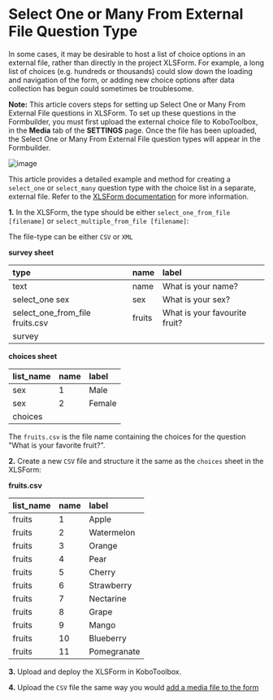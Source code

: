 # Select One or Many From External File Question Type

In some cases, it may be desirable to host a list of choice options in an
external file, rather than directly in the project XLSForm. For example, a long
list of choices (e.g. hundreds or thousands) could slow down the loading and
navigation of the form, or adding new choice options after data collection has
begun could sometimes be troublesome.

<p class="note"> <b>Note:</b> This article covers steps for setting up Select One or Many From External File questions in XLSForm. To set up these questions in the Formbuilder, you must first upload the external choice file to KoboToolbox, in the <b>Media</b> tab of the <b>SETTINGS</b> page. Once the file has been uploaded, the Select One or Many From External File question types will appear in the Formbuilder. </p>

![image](/images/external_file/select_from_file.png)

This article provides a detailed example and method for creating a `select_one`
or `select_many` question type with the choice list in a separate, external
file. Refer to the
[XLSForm documentation](https://xlsform.org/en/#multiple-choice-from-file) for
more information.

**1.** In the XLSForm, the type should be either
`select_one_from_file [filename]` or `select_multiple_from_file [filename]`:

<p class="note">The file-type can be either <code>CSV</code> or <code>XML</code></p>

**survey sheet**

| type                            | name   | label                         |
| :------------------------------ | :----- | :---------------------------- |
| text                            | name   | What is your name?            |
| select_one sex                  | sex    | What is your sex?             |
| select_one_from_file fruits.csv | fruits | What is your favourite fruit? |
| survey |

**choices sheet**

| list_name | name | label  |
| :-------- | :--- | :----- |
| sex       | 1    | Male   |
| sex       | 2    | Female |
| choices |

<p class="note">The <code>fruits.csv</code> is the file name containing the choices for the question "What is your favorite fruit?".</p>

**2.** Create a new `CSV` file and structure it the same as the `choices` sheet
in the XLSForm:

**fruits.csv**

| list_name | name | label       |
| :-------- | :--- | :---------- |
| fruits    | 1    | Apple       |
| fruits    | 2    | Watermelon  |
| fruits    | 3    | Orange      |
| fruits    | 4    | Pear        |
| fruits    | 5    | Cherry      |
| fruits    | 6    | Strawberry  |
| fruits    | 7    | Nectarine   |
| fruits    | 8    | Grape       |
| fruits    | 9    | Mango       |
| fruits    | 10   | Blueberry   |
| fruits    | 11   | Pomegranate |

**3.** Upload and deploy the XLSForm in KoboToolbox.

**4.** Upload the `CSV` file the same way you would
[add a media file to the form](media.md)
